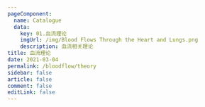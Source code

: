 ```yaml
---
pageComponent: 
  name: Catalogue
  data: 
    key: 01.血流理论
    imgUrl: /img/Blood Flows Through the Heart and Lungs.png
    description: 血流相关理论
title: 血流理论
date: 2021-03-04
permalink: /bloodflow/theory
sidebar: false
article: false
comment: false
editLink: false
---
```

